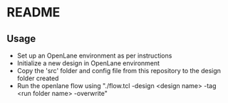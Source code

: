 # README
## Usage
* Set up an OpenLane environment as per instructions
* Initialize a new design in OpenLane environment
* Copy the 'src' folder and config file from this repository to the design folder created
* Run the openlane flow using "./flow.tcl -design \<design name\> -tag \<run folder name\> -overwrite"
